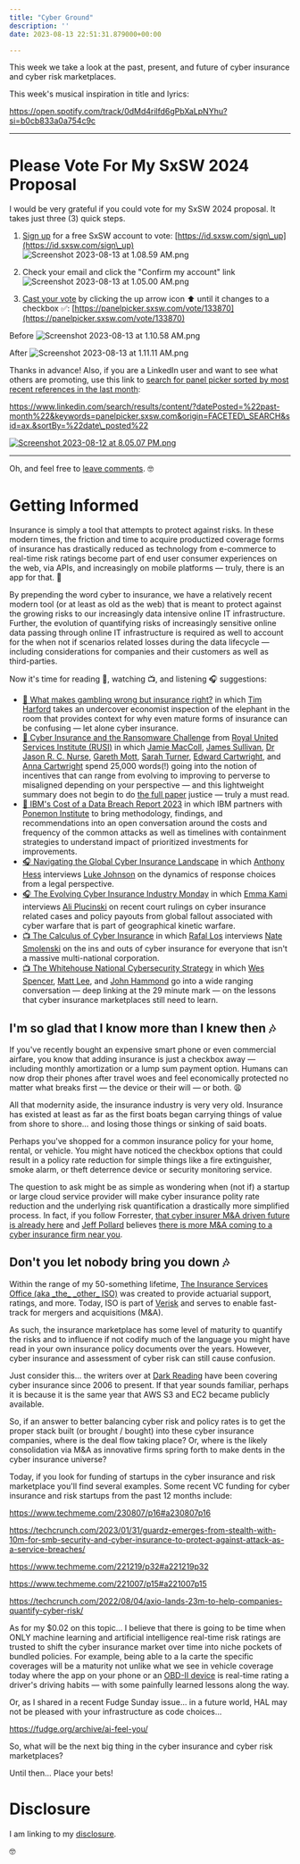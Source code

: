 ```yaml
---
title: "Cyber Ground"
description: ''
date: 2023-08-13 22:51:31.879000+00:00

---
```


This week we take a look at the past, present, and future of cyber insurance and cyber risk marketplaces.

This week's musical inspiration in title and lyrics:

https://open.spotify.com/track/0dMd4rilfd6gPbXaLpNYhu?si=b0cb833a0a754c9c

---

# Please Vote For My SxSW 2024 Proposal

I would be very grateful if you could vote for my SxSW 2024 proposal. It takes just three (3) quick steps.

1. [Sign up](https://id.sxsw.com/sign\_up) for a free SxSW account to vote: [https://id.sxsw.com/sign\_up](https://id.sxsw.com/sign\_up) ![Screenshot 2023-08-13 at 1.08.59 AM.png](https://buttondown.imgix.net/images/ba0e08f9-0da9-45ff-8af9-8cd99fb9534a.png?w=480&fit=max) 

2. Check your email and click the "Confirm my account" link ![Screenshot 2023-08-13 at 1.05.00 AM.png](https://buttondown.imgix.net/images/a8ab29b4-dd16-4e66-9406-aa6c3f7c9ff2.png?w=480&fit=max) 

3. [Cast your vote](https://panelpicker.sxsw.com/vote/133870) by clicking the up arrow icon ⬆️ until it changes to a checkbox ✅: [https://panelpicker.sxsw.com/vote/133870](https://panelpicker.sxsw.com/vote/133870) 

Before ![Screenshot 2023-08-13 at 1.10.58 AM.png](https://buttondown.imgix.net/images/c11d9606-f222-430d-86ac-66ec0880ee5d.png?w=480&fit=max)

After ![Screenshot 2023-08-13 at 1.11.11 AM.png](https://buttondown.imgix.net/images/09e5b86b-c9c7-4c47-85ef-2153fbe06c1b.png?w=480&fit=max) 

Thanks in advance! Also, if you are a LinkedIn user and want to see what others are promoting, use this link to [search for panel picker sorted by most recent references in the last month](https://www.linkedin.com/search/results/content/?datePosted=%22past-month%22&keywords=panelpicker.sxsw.com&origin=FACETED\_SEARCH&sid=ax.&sortBy=%22date\_posted%22): 

https://www.linkedin.com/search/results/content/?datePosted=%22past-month%22&keywords=panelpicker.sxsw.com&origin=FACETED\_SEARCH&sid=ax.&sortBy=%22date\_posted%22

[![Screenshot 2023-08-12 at 8.05.07 PM.png](https://buttondown.imgix.net/images/8a98b7ff-1044-4540-835c-f58e185ae3e6.png?w=480&fit=max)](https://www.linkedin.com/search/results/content/?datePosted=%22past-month%22&keywords=panelpicker.sxsw.com&origin=FACETED\_SEARCH&sid=ax.&sortBy=%22date\_posted%22)

---


Oh, and feel free to [leave comments](https://panelpicker.sxsw.com/vote/133870#comments). 🤓

# Getting Informed

Insurance is simply a tool that attempts to protect against risks. In these modern times, the friction and time to acquire productized coverage forms of insurance has drastically reduced as technology from e-commerce to real-time risk ratings become part of end user consumer experiences on the web, via APIs, and increasingly on mobile platforms — truly, there is an app for that. 📲

By prepending the word cyber to insurance, we have a relatively recent modern tool (or at least as old as the web) that is meant to protect against the growing risks to our increasingly data intensive online IT infrastructure. Further, the evolution of quantifying risks of increasingly sensitive online data passing through online IT infrastructure is required as well to account for the when not if scenarios related losses during the data lifecycle — including considerations for companies and their customers as well as third-parties.

Now it's time for reading 📖, watching 📺, and listening 🎧 suggestions:

- [📖 What makes gambling wrong but insurance right?](https://www.bbc.com/news/business-38905963) in which [Tim Harford](https://www.linkedin.com/in/tim-harford/) takes an undercover economist inspection of the elephant in the room that provides context for why even mature forms of insurance can be confusing — let alone cyber insurance.
- [📖 Cyber Insurance and the Ransomware Challenge](https://rusi.org/explore-our-research/publications/occasional-papers/cyber-insurance-and-ransomware-challenge) from [Royal United Services Institute (RUSI)](https://www.linkedin.com/company/royal-united-services-institute/) in which [Jamie MacColl](https://www.linkedin.com/in/jamie-maccoll-b925a8127/), [James Sullivan](https://www.linkedin.com/in/mrjamesmsullivan/), [Dr Jason R. C. Nurse](https://www.linkedin.com/in/jasonrcnurse/), [Gareth Mott](https://www.rusi.org/people/mott), [Sarah Turner](https://www.rusi.org/people/turner-0), [Edward Cartwright](https://www.linkedin.com/in/edward-cartwright-219070151/), and [Anna Cartwright](https://www.linkedin.com/in/annavcartwright/) spend 25,000 words(!) going into the notion of incentives that can range from evolving to improving to perverse to misaligned depending on your perspective — and this lightweight summary does not begin to do [the full paper](https://static.rusi.org/OP-cyber-insurance-ransomware-challenge-web-final.pdf) justice — truly a must read.
- [📖 IBM's Cost of a Data Breach Report 2023](https://www.ibm.com/reports/data-breach) in which IBM partners with [Ponemon Institute](https://www.ponemon.org) to bring methodology, findings, and recommendations into an open conversation around the costs and frequency of the common attacks as well as timelines with containment strategies to understand impact of prioritized investments for improvements. 
- [🎧 Navigating the Global Cyber Insurance Landscape](https://cybersecurityinsuranceleaders.buzzsprout.com/1895322/13044147) in which [Anthony Hess](https://www.linkedin.com/in/anthonyhess/) interviews [Luke Johnson](https://www.linkedin.com/in/luke-johnson-763b9111) on the dynamics of response choices from a legal perspective.
- [🎧 The Evolving Cyber Insurance Industry
Monday](https://ranenetwork.podbean.com/e/the-evolving-cyber-insurance-industry/) in which [Emma Kami](https://www.linkedin.com/in/emma-kami-9a46681b4/) interviews [Ali Plucinski](https://www.linkedin.com/in/aleksandra-plucinski-71a40713a/) on recent court rulings on cyber insurance related cases and policy payouts from global fallout associated with cyber warfare that is part of geographical kinetic warfare.
- [📺 The Calculus of Cyber Insurance](https://www.youtube.com/watch?v=O0gpapA\_r08) in which [Rafal Los](https://www.linkedin.com/in/rmlos/) interviews [Nate Smolenski](https://www.linkedin.com/in/nathansmolenski/) on the ins and outs of cyber insurance for everyone that isn't a massive multi-national corporation.
- [📺 The Whitehouse National Cybersecurity Strategy](https://www.youtube.com/live/yaBVT3z3J5s?feature=share&t=1797) in which [Wes Spencer](https://www.linkedin.com/in/wesspencer/), [Matt Lee](https://www.linkedin.com/in/cybermattlee/), and [John Hammond](https://www.linkedin.com/in/johnhammond010/) go into a wide ranging conversation — deep linking at the 29 minute mark — on the lessons that cyber insurance marketplaces still need to learn.

## I'm so glad that I know more than I knew then 🎶

If you've recently bought an expensive smart phone or even commercial airfare, you know that adding insurance is just a checkbox away — including monthly amortization or a lump sum payment option. Humans can now drop their phones after travel woes and feel economically protected no matter what breaks first — the device or their will — or both. 😩

All that modernity aside, the insurance industry is very very old. Insurance has existed at least as far as the first boats began carrying things of value from shore to shore... and losing those things or sinking of said boats.

Perhaps you've shopped for a common insurance policy for your home, rental, or vehicle. You might have noticed the checkbox options that could result in a policy rate reduction for simple things like a fire extinguisher, smoke alarm, or theft deterrence device or security monitoring service.

The question to ask might be as simple as wondering when (not if) a startup or large cloud service provider will make cyber insurance polity rate reduction and the underlying risk quantification a drastically more simplified process. In fact, if you follow Forrester, [that cyber insurer M&A driven future is already here](https://www.forrester.com/blogs/predictions-2023-security/) and [Jeff Pollard](https://www.linkedin.com/in/jpollard96/) believes [there is more M&A coming to a cyber insurance firm near you](https://venturebeat.com/security/forrester-analysts-share-5-shocking-cybersecurity-predictions-for-2023/).

## Don't you let nobody bring you down 🎶

Within the range of my 50-something lifetime, [The Insurance Services Office (aka \_the\_ \_other\_ ISO)](https://www.verisk.com/insurance/about/faq/) was created to provide actuarial support, ratings, and more. Today, ISO is part of [Verisk](https://www.verisk.com/archived/iso-creates-new-subsidiary-to-make-acquisitions/) and serves to enable fast-track for mergers and acquisitions (M&A).

As such, the insurance marketplace has some level of maturity to quantify the risks and to influence if not codify much of the language you might have read in your own insurance policy documents over the years. However, cyber insurance and assessment of cyber risk can still cause confusion.

Just consider this... the writers over at [Dark Reading](https://www.darkreading.com/search?q=cyber%20insurance&sort=newest) have been covering cyber insurance since 2006 to present. If that year sounds familiar, perhaps it is because it is the same year that AWS S3 and EC2 became publicly available.

So, if an answer to better balancing cyber risk and policy rates is to get the proper stack built (or brought / bought) into these cyber insurance companies, where is the deal flow taking place? Or, where is the likely consolidation via M&A as innovative firms spring forth to make dents in the cyber insurance universe?

Today, if you look for funding of startups in the cyber insurance and risk marketplace you'll find several examples. Some recent VC funding for cyber insurance and risk startups from the past 12 months include:

https://www.techmeme.com/230807/p16#a230807p16

https://techcrunch.com/2023/01/31/guardz-emerges-from-stealth-with-10m-for-smb-security-and-cyber-insurance-to-protect-against-attack-as-a-service-breaches/

https://www.techmeme.com/221219/p32#a221219p32

https://www.techmeme.com/221007/p15#a221007p15

https://techcrunch.com/2022/08/04/axio-lands-23m-to-help-companies-quantify-cyber-risk/

As for my $0.02 on this topic... I believe that there is going to be time when ONLY machine learning and artificial intelligence real-time risk ratings are trusted to shift the cyber insurance market over time into niche pockets of bundled policies. For example, being able to a la carte the specific coverages will be a maturity not unlike what we see in vehicle coverage today where the app on your phone or an [OBD-II device](https://ims.tech/knowledge-hub/insurance-telematics-service-providers-obd2-device/) is real-time rating a driver's driving habits — with some painfully learned lessons along the way.

Or, as I shared in a recent Fudge Sunday issue... in a future world, HAL may not be pleased with your infrastructure as code choices...

https://fudge.org/archive/ai-feel-you/

So, what will be the next big thing in the cyber insurance and cyber risk marketplaces?

Until then… Place your bets!

# Disclosure

I am linking to my [disclosure](https://jaycuthrell.com/disclosure/).

🤓